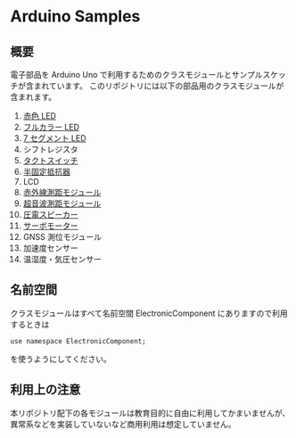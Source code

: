 # Arduino Samples
## 概要

電子部品を Arduino Uno で利用するためのクラスモジュールとサンプルスケッチが含まれています。
このリポジトリには以下の部品用のクラスモジュールが含まれます。

1. [赤色 LED](LedOSR5JA5E34B/LedOSR5JA5E34B.md)
2. [フルカラー LED](ColorLedOSTA5131A/ColorLedOSTA5131A.md)
3. [7 セグメント LED](Red7SegmentLedC551SRD/Red7SegmentLedC551SRD.md)
4. シフトレジスタ<!--[シフトレジスタ](ShiftRegister74HC595/ShiftRegister74HC595.md)-->
5. [タクトスイッチ](TactSwitchDTS6V/TactSwitchDTS6V.md)
6. [半固定抵抗器](SemiFixedResistorTSR3386T/SemiFixedResistorTSR3386T.md)
7. LCD<!--[LCD](GroveLcdRgbBacklight/GroveLcdRgbBacklight.md)-->
8. [赤外線測距モジュール](InfraredSensorGP2Y0A21YK/InfraredSensorGP2Y0A21YK.md)
9. [超音波測距モジュール](UltrasonicSensorHCSR04/UltrasonicSensorHCSR04.md)
10. [圧電スピーカー](SpeakerPT08Z185R/SpeakerPT08Z185R.md)
11. [サーボモーター](MicroServoMG90S/MicroServoMG90S.md)
12. GNSS 測位モジュール<!--[GNSS 測位モジュール](GNSSReceiverGT502MGGN/GNSSReceiverGT502MGGN.md)-->
13. 加速度センサー<!--[加速度センサー](AEBME280/AEBME280.md)-->
14. 温湿度・気圧センサー<!--[温湿度・気圧センサー](KXR942050/KXR942050.md)-->
## 名前空間

クラスモジュールはすべて名前空間 ElectronicComponent にありますので利用するときは
```
use namespace ElectronicComponent;
```
を使うようにしてください。

## 利用上の注意

本リポジトリ配下の各モジュールは教育目的に自由に利用してかまいませんが、異常系などを実装していないなど商用利用は想定していません。
